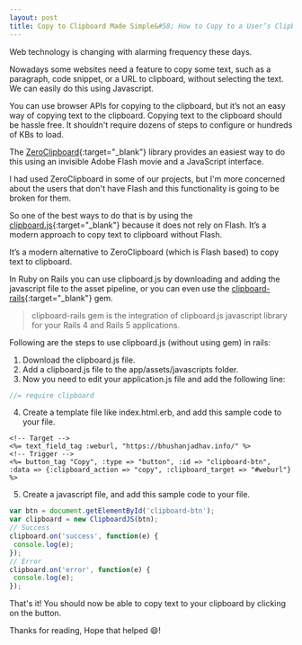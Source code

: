 ```yaml
---
layout: post
title: Copy to Clipboard Made Simple&#58; How to Copy to a User’s Clipboard in Rails
---
```


Web technology is changing with alarming frequency these days.

Nowadays some websites need a feature to copy some text, such as a paragraph, code snippet, or a URL to clipboard, without selecting the text. We can easily do this using Javascript.

You can use browser APIs for copying to the clipboard, but it’s not an easy way of copying text to the clipboard. Copying text to the clipboard should be hassle free. It shouldn't require dozens of steps to configure or hundreds of KBs to load.

The [ZeroClipboard](https://github.com/zeroclipboard/zeroclipboard){:target="_blank"} library provides an easiest way to do this using an invisible Adobe Flash movie and a JavaScript interface. 

I had used ZeroClipboard in some of our projects, but I'm more concerned about the users that don't have Flash and this functionality is going to be broken for them.

So one of the best ways to do that is by using the [clipboard.js](https://clipboardjs.com/){:target="_blank"} because it does not rely on Flash. It’s a modern approach to copy text to clipboard without Flash.

It’s a modern alternative to ZeroClipboard (which is Flash based) to copy text to clipboard.

In Ruby on Rails you can use clipboard.js by downloading and adding the javascript file to the asset pipeline, or you can even use the [clipboard-rails](https://github.com/sadiqmmm/clipboard-rails){:target="_blank"} gem.

> clipboard-rails gem is the integration of clipboard.js javascript library for your Rails 4 and Rails 5 applications.

Following are the steps to use clipboard.js (without using gem) in rails: 

1. Download the clipboard.js file.
2. Add a clipboard.js file to the app/assets/javascripts folder.
3. Now you need to edit your application.js file and add the following line:
```javascript
//= require clipboard
```

4. Create a template file like index.html.erb, and add this sample code to your file.
```erb
<!-- Target -->
<%= text_field_tag :weburl, "https://bhushanjadhav.info/" %>
<!-- Trigger -->
<%= button_tag "Copy", :type => "button", :id => "clipboard-btn", :data => {:clipboard_action => "copy", :clipboard_target => "#weburl"} %>
```

5. Create a javascript file, and add this sample code to your file.
```javascript
var btn = document.getElementById('clipboard-btn');
var clipboard = new ClipboardJS(btn);  
// Success
clipboard.on('success', function(e) {
 console.log(e);
});
// Error
clipboard.on('error', function(e) {
 console.log(e);
});
```

That's it! You should now be able to copy text to your clipboard by clicking on the button.

Thanks for reading, Hope that helped :smile:!
